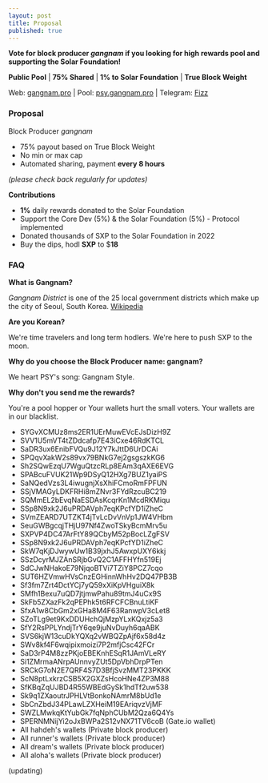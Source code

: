 ```yaml
---
layout: post
title: Proposal
published: true
---
```


**Vote for block producer _gangnam_ if you looking for high rewards pool and supporting the Solar Foundation!**

**Public Pool** | **75% Shared** | **1% to Solar Foundation** | **True Block Weight**

Web: [gangnam.pro](https://www.gangnam.pro) | Pool: [psy.gangnam.pro](https://psy.gangnam.pro) | Telegram: [Fizz](https://t.me/gangnamdele)

### Proposal

Block Producer   _gangnam_

-   75% payout based on True Block Weight
-   No min or max cap
-   Automated sharing, payment **every 8 hours**

_(please check back regularly for updates)_

**Contributions**
- **1%** daily rewards donated to the Solar Foundation
- Support the Core Dev (5%) & the Solar Foundation (5%) - Protocol implemented
- Donated thousands of SXP to the Solar Foundation in 2022
- Buy the dips, hodl **SXP** to $**18**

### FAQ

**What is Gangnam?**

*Gangnam District* is one of the 25 local government districts which make up the city of Seoul, South Korea. [Wikipedia](https://en.wikipedia.org/wiki/Gangnam_District)

**Are you Korean?**

We're time travelers and long term hodlers. We're here to push SXP to the moon.

**Why do you choose the Block Producer name: gangnam?**

We heart PSY's song: Gangnam Style.

**Why don't you send me the rewards?**

You're a pool hopper or Your wallets hurt the small voters. Your wallets are in our blacklist.
- SYGvXCMUz8ms2ER1UErMuwEVcEJsDizH9Z
- SVV1U5mVT4tZDdcafp7E43iCxe46RdKTCL
- SaDR3ux6EnibFVQu9J12Y7kJttD6UrDCAi
- SPQqvXakW2s89vx79BNkG7ej2gsgszkKG6
- Sh2SQwEzqU7WguQtzcRLp8EAm3qAXE6EVG
- SPABcuFVUK21Wp9DSyQ12HXg7BUZ1yaiPS
- SaNQedVzs3L4iwugnjXsXhiFCmoRmFPFUN
- SSjVMAGyLDKFRHi8mZNvr3FYdRzcuBC219
- SQMmEL2bEvqNaESDAsKcqrKn1McdRKMiqu
- SSp8N9xk2J6uPRDAVph7eqKPcfYD1iZheC
- SVmZEARD7UTZKT4jTvLcDvVnVp1JW4VHbm
- SeuGWBgcqjTHjU97Nf4ZwoTSkyBcmMrv5u
- SXPVP4DC47ArFtY89QCbyM52pBocLZgFSV
- SSp8N9xk2J6uPRDAVph7eqKPcfYD1iZheC
- SkW7qKjDJwywUw1B39jxhJ5AwxpUXY6kkj
- SSzDcyrMJZAnSRjbGvQ2C1AFFHYfn519Ej
- SdCJwNHakoE79NjqoBTVi7TZiY8PCZ7cqo
- SUT6HZVmwHVsCnzEGHinnWhHv2DQ47PB3B
- Sf3fm7Zrt4DctYCj7yQ59xXiKpVHguiX8k
- SMfh1Bexu7uQD7jtjmwPahu89tmJ4uCx9S
- SkFb5ZXazFk2qPEPhk5t6RFCFCBnuLtiKF
- SfxA1w8CbGm2xGHa8M4F63RanwpV3cLet8
- SZoTLg9et9KxDDUHchQjMzpYLxKQxjz5a3
- SfY2RsPPLYndjTrY6qe9juNvDuyh6qaABK
- SVS6kjW13cuDkYQXq2vWBQZpAjf6x58d4z
- SWv8kf4F6wqipixmoizi7P2mfjCsc42FCr
- SaD3rP4M8zzPKjoEBEKnhESqR1JAmVLeRY
- Si1ZMrmaANrpAUnnvyZUt5DpVbhDrpPTen
- SRCkG7oN2E7QRF4S7D3BfjSvzMMT23PKKK
- ScN8ptLxkrzCSB5X2GXZsHcoHNe4ZP3M88
- SfKBqZqUJBD4R55WBEdGySk1hdTf2uw538
- Sk9q1ZXaoutrJPHLVtBonkoNAmrM8bUd1e
- SbCnZbdJ34PLawLZXHeiM19EAriqvzVjMF
- SWZLMwkqKtYubGk7fqNphCUbM2Qza6Q4Ys
- SPERNMNijYi2oJxBWPa2S12vNX71TV6coB (Gate.io wallet)
- All hahdeh's wallets (Private block producer)
- All runner's wallets (Private block producer)
- All dream's wallets (Private block producer)
- All aloha's wallets (Private block producer)

(updating)

<!-- more -->
